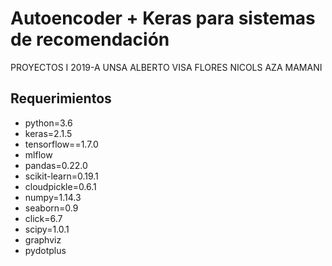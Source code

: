 # Autoencoder + Keras para sistemas de recomendación
PROYECTOS I 2019-A UNSA
ALBERTO VISA FLORES
NICOLS AZA MAMANI
## Requerimientos
* python=3.6
* keras=2.1.5
* tensorflow==1.7.0  
* mlflow
* pandas=0.22.0
* scikit-learn=0.19.1
* cloudpickle=0.6.1
* numpy=1.14.3
* seaborn=0.9
* click=6.7
* scipy=1.0.1
* graphviz
* pydotplus
